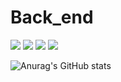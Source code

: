 # Back_end
 <img src="https://img.shields.io/badge/JAVA-007396?style=flat&logo=java&logoColor=Yellow"/> <img src="https://img.shields.io/badge/springboot-6DB33F?style=flat&logo=springboot&logoColor=white"/> <img src="https://img.shields.io/badge/mysql-4479A1?style=flat&logo=mysql&logoColor=white"/> <img src="https://img.shields.io/badge/json-000000?style=flat&logo=json&logoColor=white"/>

 ![Anurag's GitHub stats](https://github-readme-stats.vercel.app/api?username=임채륜&show_icons=true&theme=dark)

